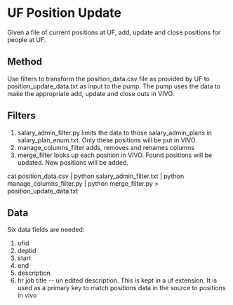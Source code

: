 # UF Position Update

Given a file of current positions at UF,  add, update and close positions for people at UF.
 
## Method

Use filters to transform the position_data.csv file as provided by UF to position_update_data.txt as input
to the pump.  The pump uses the data to make the appropriate add, update and close outs in VIVO.

## Filters

1. salary_admin_filter.py limits the data to those salary_admin_plans in salary_plan_enum.txt.  Only these
positions will  be put in VIVO.
1. manage_columns_filter adds, removes and renames columns
1. merge_filter looks up each position in VIVO.  Found positions will be updated.  New positions will be added.

cat position_data.csv | python salary_admin_filter.txt | python manage_columns_filter.py | 
python merge_filter.py > position_update_data.txt 

## Data

Six data fields are needed:

1. ufid
1. deptid
1. start
1. end
1. description
1. hr job title -- un edited description.  This is kept in a uf extension.  It is used as a primary key to
match positions data in the source to positions in vivo

